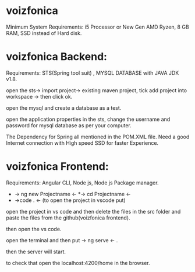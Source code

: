 # voizfonica

  Minimum System Requirements:
  i5 Processor or New Gen AMD Ryzen, 8 GB RAM, SSD instead of Hard disk.

# voizfonica Backend:
  Requirements: STS(Spring tool suit) , MYSQL DATABASE with JAVA JDK v1.8.
  
  open the sts-> import project-> existing maven project, tick add project into workspace -> then click ok.
  
  open the mysql and create a database as a test.
  
  open the application properties in the sts, change the username and password for mysql database as per your computer.
  
  The Dependency for Spring all mentioned in the POM.XML file. Need a good Internet connection with High speed SSD for faster Experience.
  
  
  
# voizfonica Frontend:
  
  Requirements: Angular CLI, Node js, Node js Package manager.
  
  * -> ng new Projectname <-
  *-> cd Projectname <-
  * ->code . <-   (to open the project in vscode put)
  
  open the project in vs code and then delete the files in the src folder and paste the files from the github(voizfonica frontend).
  
  then open the vs code. 
  
  open the terminal and then put -> ng serve <- .
  
  then the server will start.
  
  to check that open the localhost:4200/home in the browser.
  
  
  
